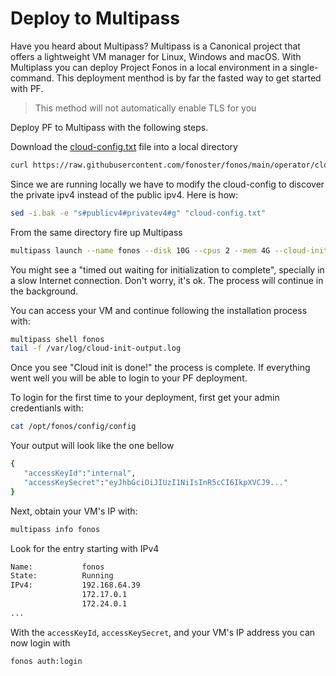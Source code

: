 # Deploy to Multipass

Have you heard about Multipass? Multipass is a Canonical project that offers a lightweight VM manager for Linux, Windows and macOS. With Multiplass you can deploy Project Fonos in a local environment in a single-command. This deployment menthod is by far the fasted way to get started with PF.

> This method will not automatically enable TLS for you

Deploy PF to Multipass with the following steps.

Download the [cloud-config.txt](https://raw.githubusercontent.com/fonoster/fonos/main/operator/cloud-config.txt) file into a local directory

```bash
curl https://raw.githubusercontent.com/fonoster/fonos/main/operator/cloud-config.txt -o cloud-config.txt
```

Since we are running locally we have to modify the cloud-config to discover the private ipv4 instead of
the public ipv4. Here is how:

```bash
sed -i.bak -e "s#publicv4#privatev4#g" "cloud-config.txt"
```

From the same directory fire up Multipass 

```bash
multipass launch --name fonos --disk 10G --cpus 2 --mem 4G --cloud-init cloud-config.txt
```

You might see a "timed out waiting for initialization to complete", specially in a slow Internet connection. Don't worry, it's ok. The process will continue in the background. 

You can access your VM and continue following the installation process with:

```bash
multipass shell fonos
tail -f /var/log/cloud-init-output.log
```

Once you see "Cloud init is done!" the process is complete. If everything went well you will be able to login to your PF deployment.

To login for the first time to your deployment, first get your admin credentianls with:

```bash
cat /opt/fonos/config/config
```

Your output will look like the one bellow

```bash
{
   "accessKeyId":"internal",
   "accessKeySecret":"eyJhbGciOiJIUzI1NiIsInR5cCI6IkpXVCJ9..."
}
```

Next, obtain your VM's IP with:

```bash
multipass info fonos
```

Look for the entry starting with IPv4

```bash
Name:           fonos
State:          Running
IPv4:           192.168.64.39
                172.17.0.1
                172.24.0.1
...
```

With the `accessKeyId`, `accessKeySecret`, and your VM's IP address you can now login with

```bash
fonos auth:login
```
